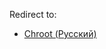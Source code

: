 Redirect to:

*   [Chroot (Русский)](/index.php/Chroot_(%D0%A0%D1%83%D1%81%D1%81%D0%BA%D0%B8%D0%B9) "Chroot (Русский)")